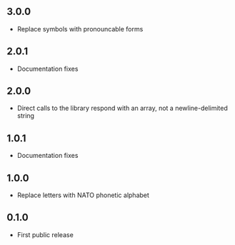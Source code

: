 ## 3.0.0

- Replace symbols with pronouncable forms

## 2.0.1

- Documentation fixes

## 2.0.0

- Direct calls to the library respond with an array, not a newline-delimited string

## 1.0.1

- Documentation fixes

## 1.0.0

- Replace letters with NATO phonetic alphabet

## 0.1.0

- First public release
